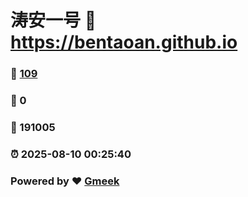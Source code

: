 # 涛安一号 :link: https://bentaoan.github.io 
### :page_facing_up: [109](https://bentaoan.github.io/tag.html) 
### :speech_balloon: 0 
### :hibiscus: 191005 
### :alarm_clock: 2025-08-10 00:25:40 
### Powered by :heart: [Gmeek](https://github.com/Meekdai/Gmeek)

